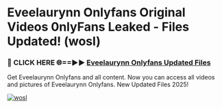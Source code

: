 # Eveelaurynn Onlyfans Original Videos 0nlyFans Leaked - Files Updated! (wosl)

<h3>🔴 CLICK HERE 🌐==►► <a href="https://tinyurl.com/3hn5wdd3" rel="nofollow">Eveelaurynn Onlyfans Updated Files</a></h3>

Get Eveelaurynn Onlyfans and all content. Now you can access all videos and pictures of Eveelaurynn Onlyfans. New Updated Files 2025!

[![wosl](https://i.imgur.com/4HnBqBT.gif)](https://tinyurl.com/3hn5wdd3)
